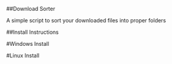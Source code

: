 ##Download Sorter

A simple script to sort your downloaded files into proper folders

##Install Instructions

#Windows Install 

#Linux Install

